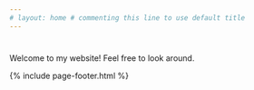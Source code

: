 ```yaml
---
# layout: home # commenting this line to use default title
---
```


# <!-- empty top-level header to use default title -->

Welcome to my website! Feel free to look around.

{% include page-footer.html %}

